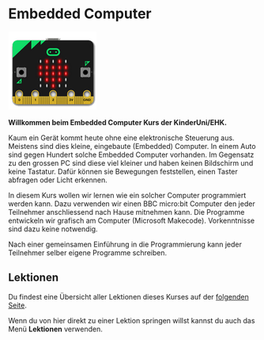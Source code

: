 # Embedded Computer

![microbit](microbit.png)

**Willkommen beim Embedded Computer Kurs der KinderUni/EHK.** 

Kaum ein Gerät kommt heute ohne eine elektronische Steuerung aus. Meistens sind dies kleine, eingebaute (Embedded) Computer. In einem Auto sind gegen Hundert solche Embedded Computer vorhanden. Im Gegensatz zu den grossen PC sind diese viel kleiner und haben keinen Bildschirm und keine Tastatur. Dafür können sie Bewegungen feststellen, einen Taster abfragen oder Licht erkennen.

In diesem Kurs wollen wir lernen wie ein solcher Computer programmiert werden kann. Dazu verwenden wir einen BBC micro:bit Computer den jeder Teilnehmer anschliessend nach Hause mitnehmen kann. Die Programme entwickeln wir grafisch am Computer (Microsoft Makecode). Vorkenntnisse sind dazu keine notwendig.

Nach einer gemeinsamen Einführung in die Programmierung kann jeder Teilnehmer selber eigene Programme schreiben.


<!--
## Teilnehmer Informationen

Auf den folgenden Seiten finden sich die wichtigsten Informationen für Euch. Bitte lest diese bevor ihr den Kurs besucht. Falls ihr noch Fragen habt, meldet euch bitte beim EHK.

*   [Wegbeschreibung](info_way.md)
*   [Kursmaterial](info_material.md)
-->
  

## Lektionen

Du findest eine Übersicht aller Lektionen dieses Kurses auf der [folgenden Seite](lessons/index.md).

Wenn du von hier direkt zu einer Lektion springen willst kannst du auch das Menü **Lektionen** verwenden.
